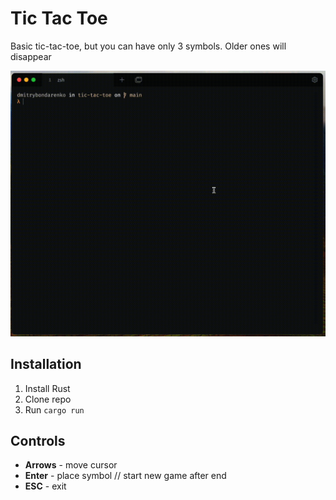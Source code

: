 # Tic Tac Toe

Basic tic-tac-toe, but you can have only 3 symbols. Older ones will disappear

![Showcase of program](docs/showcase.gif)

## Installation

1. Install Rust
2. Clone repo
3. Run `cargo run`

## Controls

- **Arrows** - move cursor
- **Enter**  - place symbol // start new game after end
- **ESC**    - exit 